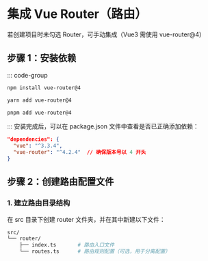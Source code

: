 # 集成 Vue Router（路由）
若创建项目时未勾选 Router，可手动集成（Vue3 需使用 vue-router@4）
## 步骤 1：安装依赖

::: code-group
```bash [npm]
npm install vue-router@4
```
```bash [yarn]
yarn add vue-router@4
```
```bash [pnpm]
pnpm add vue-router@4
```
:::
安装完成后，可以在 package.json 文件中查看是否已正确添加依赖：
```json
"dependencies": {
  "vue": "^3.3.4",
  "vue-router": "^4.2.4"  // 确保版本号以 4 开头
}
```
## 步骤 2：创建路由配置文件
### 1. 建立路由目录结构
在 src 目录下创建 router 文件夹，并在其中新建以下文件：

```bash
src/
└── router/
    ├── index.ts       # 路由入口文件
    └── routes.ts      # 路由规则配置（可选，用于分离配置）
```
